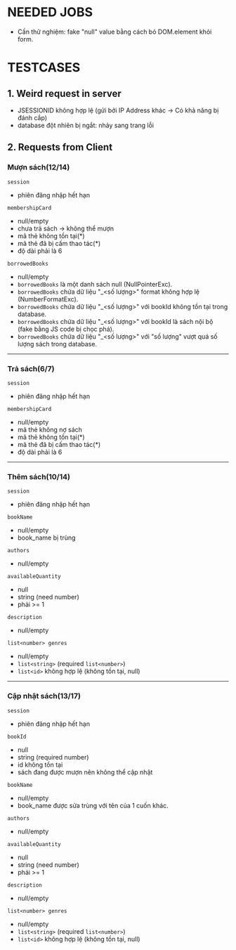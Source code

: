 # NEEDED JOBS #
- Cần thử nghiệm: fake "null" value bằng cách bỏ DOM.element khỏi form.

# TESTCASES #
## 1. Weird request in server ##
- JSESSIONID không hợp lệ (gửi bởi IP Address khác -> Có khả năng bị đánh cắp)
- database đột nhiên bị ngắt: nhảy sang trang lỗi

## 2. Requests from Client ##
### Mượn sách(12/14) ###
```session```
- phiên đăng nhập hết hạn

```membershipCard```
- null/empty
- chưa trả sách -> không thể mượn
- mã thẻ không tồn tại(*)
- mã thẻ đã bị cấm thao tác(*)
- độ dài phải là 6

```borrowedBooks```
- null/empty
- ```borrowedBooks``` là một danh sách null (NullPointerExc).
- ```borrowedBooks``` chứa dữ liệu "<bookId>_<số lượng>" format không hợp lệ (NumberFormatExc).
- ```borrowedBooks``` chứa dữ liệu "<bookId>_<số lượng>" với bookId không tồn tại trong database.
- ```borrowedBooks``` chứa dữ liệu "<bookId>_<số lượng>" với bookId là sách nội bộ (fake bằng JS code bị chọc phá).
- ```borrowedBooks``` chứa dữ liệu "<bookId>_<số lượng>" với "số lượng" vượt quá số lượng sách trong database.
---
### Trả sách(6/7) ###
```session```
- phiên đăng nhập hết hạn

```membershipCard```
- null/empty
- mã thẻ không nợ sách
- mã thẻ không tồn tại(*)
- mã thẻ đã bị cấm thao tác(*)
- độ dài phải là 6
---
### Thêm sách(10/14) ###
```session```
- phiên đăng nhập hết hạn

```bookName```
- null/empty
- book_name bị trùng

```authors```
- null/empty

```availableQuantity```
- null
- string (need number)
- phải >= 1

```description```
- null/empty

```list<number> genres```
- null/empty
- ```list<string>``` (required ```list<number>```)
- ```list<id>``` không hợp lệ (không tồn tại, null)
---
### Cập nhật sách(13/17) ###
```session```
- phiên đăng nhập hết hạn

```bookId```
- null
- string (required number)
- id không tồn tại
- sách đang được mượn nên không thể cập nhật

```bookName```
- null/empty
- book_name được sửa trùng với tên của 1 cuốn khác.

```authors```
- null/empty

```availableQuantity```
- null
- string (need number)
- phải >= 1

```description```
- null/empty

```list<number> genres```
- null/empty
- ```list<string>``` (required ```list<number>```)
- ```list<id>``` không hợp lệ (không tồn tại, null)
